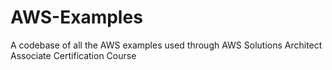 # AWS-Examples
A codebase of all the AWS examples used through AWS Solutions Architect Associate Certification Course
